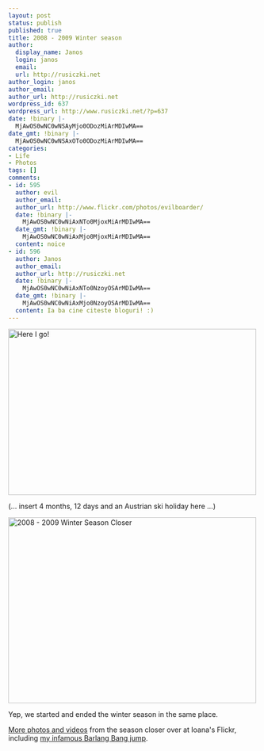 ```yaml
---
layout: post
status: publish
published: true
title: 2008 - 2009 Winter season
author:
  display_name: Janos
  login: janos
  email: 
  url: http://rusiczki.net
author_login: janos
author_email: 
author_url: http://rusiczki.net
wordpress_id: 637
wordpress_url: http://www.rusiczki.net/?p=637
date: !binary |-
  MjAwOS0wNC0wNSAyMjo0ODozMiArMDIwMA==
date_gmt: !binary |-
  MjAwOS0wNC0wNSAxOTo0ODozMiArMDIwMA==
categories:
- Life
- Photos
tags: []
comments:
- id: 595
  author: evil
  author_email: 
  author_url: http://www.flickr.com/photos/evilboarder/
  date: !binary |-
    MjAwOS0wNC0wNiAxNTo0MjoxMiArMDIwMA==
  date_gmt: !binary |-
    MjAwOS0wNC0wNiAxMjo0MjoxMiArMDIwMA==
  content: noice
- id: 596
  author: Janos
  author_email: 
  author_url: http://rusiczki.net
  date: !binary |-
    MjAwOS0wNC0wNiAxNTo0NzoyOSArMDIwMA==
  date_gmt: !binary |-
    MjAwOS0wNC0wNiAxMjo0NzoyOSArMDIwMA==
  content: Ia ba cine citeste bloguri! :)
---
```

<p><a href="http://www.flickr.com/photos/janos/3054109892/" title="Here I go! by rev, on Flickr"><img src="http://farm4.static.flickr.com/3191/3054109892_9a035a9384.jpg" width="500" height="335" alt="Here I go!" /></a></p>
<p>(... insert 4 months, 12 days and an Austrian ski holiday here ...)</p>
<p><a href="http://www.flickr.com/photos/janos/3414908107/" title="2008 - 2009 Winter Season Closer by rev, on Flickr"><img src="http://farm4.static.flickr.com/3411/3414908107_85ae769302.jpg" width="500" height="375" alt="2008 - 2009 Winter Season Closer" /></a></p>
<p>Yep, we started and ended the winter season in the same place.</p>
<p><a href="http://www.flickr.com/photos/ioana/archives/date-taken/2009/04/05/">More photos and videos</a> from the season closer over at Ioana's Flickr, including <a href="http://www.flickr.com/photos/ioana/3414989585">my infamous Barlang Bang jump</a>.</p>
